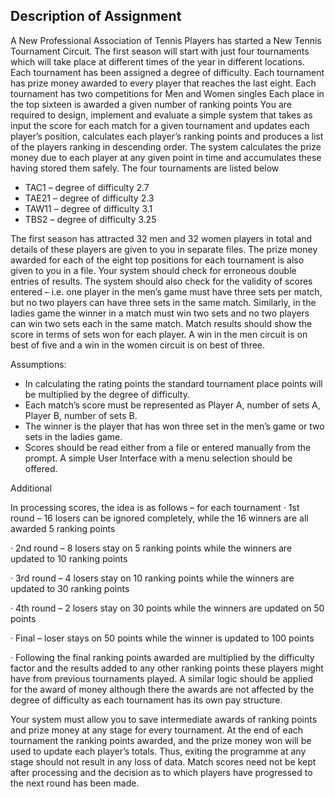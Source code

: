 ## Description of Assignment

A New Professional Association of Tennis Players has started a New Tennis Tournament Circuit. The first season will start with just four tournaments which will take place at different times of the year in different locations. Each tournament has been assigned a degree of difficulty. Each tournament has prize money awarded to every player that reaches the last eight. Each tournament has two competitions for Men and Women singles Each place in the top sixteen is awarded a given number of ranking points You are required to design, implement and evaluate a simple system that takes as input the score for each match for a given tournament and updates each player’s position, calculates each player’s ranking points and produces a list of the players ranking in descending order. The system calculates the prize money due to each player at any given point in time and accumulates these having stored them safely. The four tournaments are listed below

* TAC1 – degree of difficulty 2.7
* TAE21 – degree of difficulty 2.3
* TAW11 – degree of difficulty 3.1
* TBS2 – degree of difficulty 3.25

The first season has attracted 32 men and 32 women players in total and details of these players are given to you in separate files. The prize money awarded for each of the eight top positions for each tournament is also given to you in a file. Your system should check for erroneous double entries of results. The system should also check for the validity of scores entered – i.e. one player in the men’s game must have three sets per match, but no two players can have three sets in the same match. Similarly, in the ladies game the winner in a match must win two sets and no two players can win two sets each in the same match. Match results should show the score in terms of sets won for each player. A win in the men circuit is on best of five and a win in the women circuit is on best of three.

Assumptions:
* In calculating the rating points the standard tournament place points will be multiplied by the degree of difficulty.
* Each match’s score must be represented as Player A, number of sets A, Player B, number of sets B.
* The winner is the player that has won three set in the men’s game or two sets in the ladies game.
* Scores should be read either from a file or entered manually from the prompt. A simple User Interface with a menu selection should be offered.

Additional 

In processing scores, the idea is as follows – for each tournament
· 1st round – 16 losers can be ignored completely, while the 16 winners are all awarded 5
ranking points

· 2nd round – 8 losers stay on 5 ranking points while the winners are updated to 10 ranking
points

· 3rd round – 4 losers stay on 10 ranking points while the winners are updated to 30 ranking
points

· 4th round – 2 losers stay on 30 points while the winners are updated on 50 points

· Final – loser stays on 50 points while the winner is updated to 100 points

· Following the final ranking points awarded are multiplied by the difficulty factor and the results
added to any other ranking points these players might have from previous tournaments played.
A similar logic should be applied for the award of money although there the awards are not affected
by the degree of difficulty as each tournament has its own pay structure.

Your system must allow you to save intermediate awards of ranking points and prize money at any
stage for every tournament. At the end of each tournament the ranking points awarded, and the
prize money won will be used to update each player’s totals. Thus, exiting the programme at any
stage should not result in any loss of data. Match scores need not be kept after processing and the
decision as to which players have progressed to the next round has been made.
